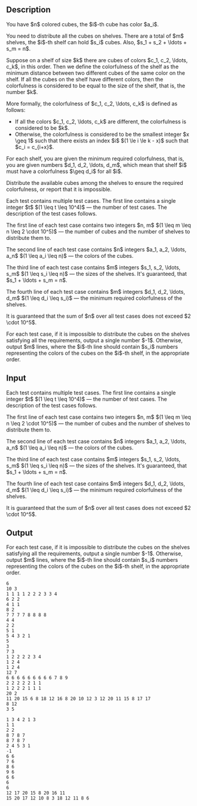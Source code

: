 ## Description

<div><p>You have $n$ colored cubes, the $i$-th cube has color $a_i$.</p><p>You need to distribute all the cubes on shelves. There are a total of $m$ shelves, the $i$-th shelf can hold $s_i$ cubes. Also, $s_1 + s_2 + \ldots + s_m = n$.</p><p>Suppose on a shelf of size $k$ there are cubes of colors $c_1, c_2, \ldots, c_k$, <span class="tex-font-style-bf">in this order</span>. Then we define the <span class="tex-font-style-it">colorfulness</span> of the shelf as the minimum distance between two different cubes of the same color on the shelf. If all the cubes on the shelf have different colors, then the <span class="tex-font-style-it">colorfulness</span> is considered to be equal to the size of the shelf, that is, the number $k$.</p><p>More formally, the <span class="tex-font-style-it">colorfulness</span> of $c_1, c_2, \ldots, c_k$ is defined as follows:</p><ul><li> If all the colors $c_1, c_2, \ldots, c_k$ are different, the <span class="tex-font-style-it">colorfulness</span> is considered to be $k$.</li><li> Otherwise, the <span class="tex-font-style-it">colorfulness</span> is considered to be the smallest integer $x \geq 1$ such that there exists an index $i$ $(1 \le i \le k - x)$ such that $c_i = c_{i+x}$.</li></ul><p>For each shelf, you are given the minimum required <span class="tex-font-style-it">colorfulness</span>, that is, you are given numbers $d_1, d_2, \ldots, d_m$, which mean that shelf $i$ must have a <span class="tex-font-style-it">colorfulness</span> $\geq d_i$ for all $i$.</p><p>Distribute the available cubes among the shelves to ensure the required <span class="tex-font-style-it">colorfulness</span>, or report that it is impossible.</p></div><div class="input-specification"><p>Each test contains multiple test cases. The first line contains a single integer $t$ $(1 \leq t \leq 10^4)$&nbsp;— the number of test cases. The description of the test cases follows.</p><p>The first line of each test case contains two integers $n, m$ $(1 \leq m \leq n \leq 2 \cdot 10^5)$&nbsp;— the number of cubes and the number of shelves to distribute them to.</p><p>The second line of each test case contains $n$ integers $a_1, a_2, \ldots, a_n$ $(1 \leq a_i \leq n)$&nbsp;— the colors of the cubes.</p><p>The third line of each test case contains $m$ integers $s_1, s_2, \ldots, s_m$ $(1 \leq s_i \leq n)$&nbsp;— the sizes of the shelves. It's guaranteed, that $s_1 + \ldots + s_m = n$.</p><p>The fourth line of each test case contains $m$ integers $d_1, d_2, \ldots, d_m$ $(1 \leq d_i \leq s_i)$&nbsp;— the minimum required <span class="tex-font-style-it">colorfulness</span> of the shelves.</p><p>It is guaranteed that the sum of $n$ over all test cases does not exceed $2 \cdot 10^5$.</p></div><div class="output-specification"><p>For each test case, if it is impossible to distribute the cubes on the shelves satisfying all the requirements, output a single number $-1$. Otherwise, output $m$ lines, where the $i$-th line should contain $s_i$ numbers representing the colors of the cubes on the $i$-th shelf, in the appropriate order.</p></div>

## Input

<p>Each test contains multiple test cases. The first line contains a single integer $t$ $(1 \leq t \leq 10^4)$&nbsp;— the number of test cases. The description of the test cases follows.</p><p>The first line of each test case contains two integers $n, m$ $(1 \leq m \leq n \leq 2 \cdot 10^5)$&nbsp;— the number of cubes and the number of shelves to distribute them to.</p><p>The second line of each test case contains $n$ integers $a_1, a_2, \ldots, a_n$ $(1 \leq a_i \leq n)$&nbsp;— the colors of the cubes.</p><p>The third line of each test case contains $m$ integers $s_1, s_2, \ldots, s_m$ $(1 \leq s_i \leq n)$&nbsp;— the sizes of the shelves. It's guaranteed, that $s_1 + \ldots + s_m = n$.</p><p>The fourth line of each test case contains $m$ integers $d_1, d_2, \ldots, d_m$ $(1 \leq d_i \leq s_i)$&nbsp;— the minimum required <span class="tex-font-style-it">colorfulness</span> of the shelves.</p><p>It is guaranteed that the sum of $n$ over all test cases does not exceed $2 \cdot 10^5$.</p>

## Output

<p>For each test case, if it is impossible to distribute the cubes on the shelves satisfying all the requirements, output a single number $-1$. Otherwise, output $m$ lines, where the $i$-th line should contain $s_i$ numbers representing the colors of the cubes on the $i$-th shelf, in the appropriate order.</p>





```input1|2,3,4,5,10,11,12,13,18,19,20,21
6
10 3
1 1 1 1 2 2 2 3 3 4
6 2 2
4 1 1
8 2
7 7 7 7 8 8 8 8
4 4
2 2
5 1
5 4 3 2 1
5
3
7 3
1 2 2 2 2 3 4
1 2 4
1 2 4
12 7
6 6 6 6 6 6 6 6 6 7 8 9
2 2 2 2 2 1 1
1 2 2 2 1 1 1
20 2
11 20 15 6 8 18 12 16 8 20 10 12 3 12 20 11 15 8 17 17
8 12
3 5
```




```output1
1 3 4 2 1 3 
1 1 
2 2 
8 7 8 7 
8 7 8 7 
2 4 5 3 1 
-1
6 6 
7 6 
8 6 
9 6 
6 6 
6 
6 
12 17 20 15 8 20 16 11 
15 20 17 12 10 8 3 18 12 11 8 6
```


